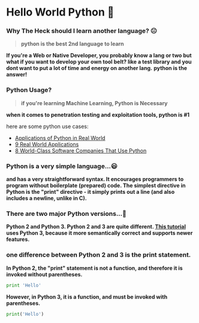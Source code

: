# Hello World Python :wave: 

### Why The Heck should I learn another language? :neutral_face: 
> **python is the best 2nd language to learn**

**If you're a Web or Native Developer, you probably know a lang or two but what if you want to develop your own tool belt? like a test library and you dont want to put a lot of time and energy on another lang.**
**python is the answer!**

### Python Usage?
> **if you're learning Machine Learning, Python is Necessary**

**when it comes to penetration testing and exploitation tools, python is #1**

here are some python use cases:
- [Applications of Python in Real World](https://www.invensis.net/blog/it/applications-of-python-in-real-world/)
- [9 Real World Applications](https://data-flair.training/blogs/python-applications/)
- [8 World-Class Software Companies That Use Python](https://realpython.com/world-class-companies-using-python/)



### Python is a very simple language...:smiley:
**and has a very straightforward syntax. It encourages programmers to program without boilerplate (prepared) code. The simplest directive in Python is the "print" directive - it simply prints out a line (and also includes a newline, unlike in C).**

### There are two major Python versions...:thinking:
**Python 2 and Python 3. Python 2 and 3 are quite different. [This tutorial](https://www.learnpython.org) uses Python 3, because it more semantically correct and supports newer features.**

### one difference between Python 2 and 3 is the print statement.
**In Python 2, the "print" statement is not a function, and therefore it is invoked without parentheses.**
```py
print 'Hello'
```
**However, in Python 3, it is a function, and must be invoked with parentheses.**
```py
print('Hello')
```